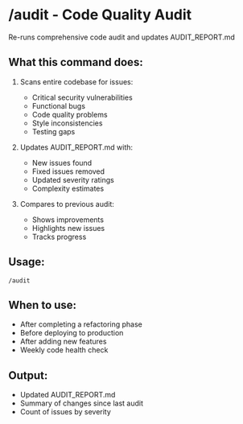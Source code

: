 # /audit - Code Quality Audit

Re-runs comprehensive code audit and updates AUDIT_REPORT.md

## What this command does:

1. Scans entire codebase for issues:
   - Critical security vulnerabilities
   - Functional bugs
   - Code quality problems
   - Style inconsistencies
   - Testing gaps

2. Updates AUDIT_REPORT.md with:
   - New issues found
   - Fixed issues removed
   - Updated severity ratings
   - Complexity estimates

3. Compares to previous audit:
   - Shows improvements
   - Highlights new issues
   - Tracks progress

## Usage:

```
/audit
```

## When to use:

- After completing a refactoring phase
- Before deploying to production
- After adding new features
- Weekly code health check

## Output:

- Updated AUDIT_REPORT.md
- Summary of changes since last audit
- Count of issues by severity
